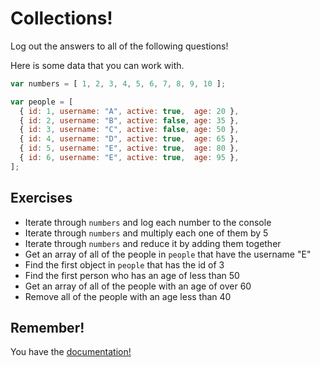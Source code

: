 # Collections!

Log out the answers to all of the following questions!

Here is some data that you can work with.

```js
var numbers = [ 1, 2, 3, 4, 5, 6, 7, 8, 9, 10 ];

var people = [
  { id: 1, username: "A", active: true,  age: 20 },
  { id: 2, username: "B", active: false, age: 35 },
  { id: 3, username: "C", active: false, age: 50 },
  { id: 4, username: "D", active: true,  age: 65 },
  { id: 5, username: "E", active: true,  age: 80 },
  { id: 6, username: "E", active: true,  age: 95 },
];
```

## Exercises

- Iterate through ` numbers ` and log each number to the console
- Iterate through ` numbers ` and multiply each one of them by 5
- Iterate through ` numbers ` and reduce it by adding them together
- Get an array of all of the people in ` people ` that have the username "E"
- Find the first object in ` people ` that has the id of 3
- Find the first person who has an age of less than 50
- Get an array of all of the people with an age of over 60
- Remove all of the people with an age less than 40

## Remember!

You have the [documentation!](https://underscorejs.org/)
